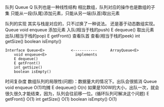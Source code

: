队列 Queue Q
    队列也是一种线性结构
    相比数组，队列对应的操作也是数组的子集
    只能从一段(队尾)添加元素，只能从另一端(队首)取出元素

队列的实现 其实与栈是对应的，只不过换了一种说法。 还是基于动态数组实现。
    Queue<E>
    void enqueue<E>         添加元素    入队(相当于栈的push)
    E dequeue()             取出元素    出队(相当于栈的pop)
    E getFront()            查看队首    查看(相当于栈的peek)
    int getSize()
    boolean isEmpty()

    Interface Queue<E>            <-----------      ArrayQueue<E>
        void enqueue<E>             implements
        E dequeue()
        E getFront()
        int getSize()
        boolean isEmpty()

时间复杂度           数组队列的局限性(问题)：数据量大的情况下。出队会很抵消
    Queue<E>
    void enqueue<E>                 O(1)均摊
    E dequeue()                     O(n) 如果是100W的大小，出队一次，就会很久很久才能结束，因为，队列会往前移一位。(循环队列可解决这个问题)
    E getFront()                    O(1)
    int getSize()                   O(1)
    boolean isEmpty()               O(1)